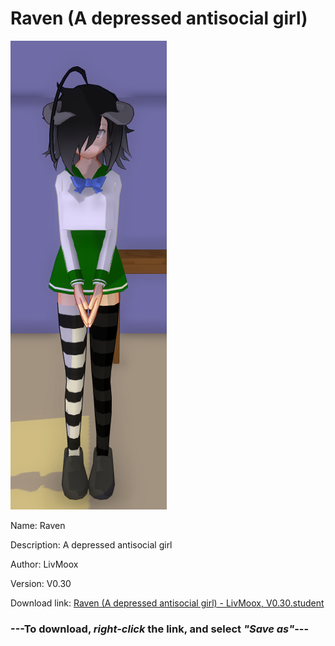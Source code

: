 # Raven (A depressed antisocial girl)

<img src = "https://raw.githubusercontent.com/Arbiter1223/Daigaku-Gurashi-Custom-Students/master/Students/Files/Raven%20(A%20depressed%20antisocial%20girl).png">

Name: Raven

Description: A depressed antisocial girl

Author: LivMoox

Version: V0.30

Download link: <a href="https://raw.githubusercontent.com/Arbiter1223/Daigaku-Gurashi-Custom-Students/master/Students/Files/Raven%20(A%20depressed%20antisocial%20girl)%20-%20LivMoox%2C%20V0.30.student">Raven (A depressed antisocial girl) - LivMoox, V0.30.student</a>

### ---**To download, _right-click_ the link, and select _"Save as"_**---
